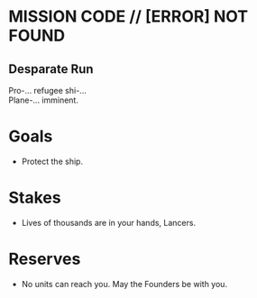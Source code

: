 # MISSION CODE // [ERROR] NOT FOUND
## Desparate Run

Pro-... refugee shi-...
<br>Plane-... imminent.

# Goals
- Protect the ship.
# Stakes
- Lives of thousands are in your hands, Lancers.
# Reserves
- No units can reach you. May the Founders be with you.
